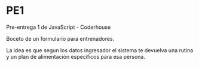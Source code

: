 # PE1

Pre-entrega 1 de JavaScript - Coderhouse 

Boceto de un formulario para entrenadores. 

La idea es que segun los datos ingresador el sistema te devuelva una rutina y un plan de alimentación especificos para esa persona. 
